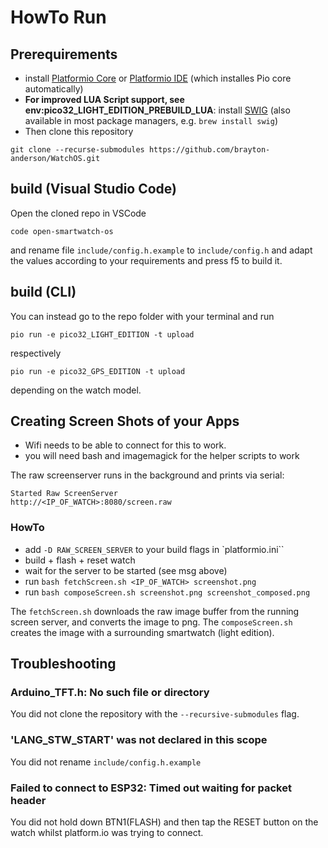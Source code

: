 # HowTo Run


## Prerequirements

* install [Platformio Core](https://docs.platformio.org/en/latest/core/installation.html) or [Platformio IDE](https://docs.platformio.org/en/latest/integration/ide/vscode.html#ide-vscode) (which installes Pio core automatically)
* **For improved LUA Script support, see env:pico32_LIGHT_EDITION_PREBUILD_LUA**: install [SWIG](http://www.swig.org/Doc4.0/SWIGDocumentation.html#Preface_installation) (also available in most package managers, e.g. `brew install swig`)
* Then clone this repository

```
git clone --recurse-submodules https://github.com/brayton-anderson/WatchOS.git
```

## build (Visual Studio Code)

Open the cloned repo in VSCode

```
code open-smartwatch-os
```

and rename file `include/config.h.example` to `include/config.h` and adapt the values according to your requirements and press f5 to build it.

## build (CLI)

You can instead go to the repo folder with your terminal and run

```
pio run -e pico32_LIGHT_EDITION -t upload
```

respectively

```
pio run -e pico32_GPS_EDITION -t upload
```

depending on the watch model.

## Creating Screen Shots of your Apps

<!-- ![analog](./watchface_analog_osw.png)
![analog](./watchface_digital_osw.png) -->

* Wifi needs to be able to connect for this to work.
* you will need bash and imagemagick for the helper scripts to work

The raw screenserver runs in the background and prints via serial:

```
Started Raw ScreenServer
http://<IP_OF_WATCH>:8080/screen.raw
```

### HowTo

 * add `-D RAW_SCREEN_SERVER` to your build flags in `platformio.ini``
 * build + flash + reset watch
 * wait for the server to be started (see msg above)
 * run `bash fetchScreen.sh <IP_OF_WATCH> screenshot.png`
 * run `bash composeScreen.sh screenshot.png screenshot_composed.png`

The `fetchScreen.sh` downloads the raw image buffer from the running screen server, and converts the image to png. The `composeScreen.sh` creates the image with a surrounding smartwatch (light edition).

## Troubleshooting
### Arduino_TFT.h: No such file or directory

You did not clone the repository with the `--recursive-submodules` flag.

### 'LANG_STW_START' was not declared in this scope

You did not rename `include/config.h.example`

### Failed to connect to ESP32: Timed out waiting for packet header

You did not hold down BTN1(FLASH) and then tap the RESET button on the watch whilst platform.io was trying to connect.
